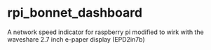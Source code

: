 # rpi_bonnet_dashboard
A network speed indicator for raspberry pi modified to wirk with the waveshare 2.7 inch e-paper display (EPD2in7b)

